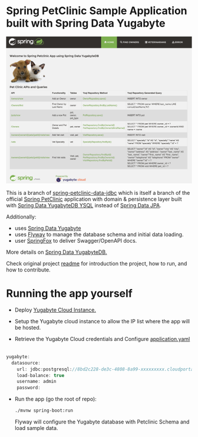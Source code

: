# Spring PetClinic Sample Application built with Spring Data Yugabyte

![Spring PetClinic Application](/images/petclinic.png)

This is a branch of [spring-petclinic-data-jdbc](https://github.com/spring-petclinic/spring-petclinic-data-jdbc)
which is itself a branch of the official [Spring PetClinic](https://github.com/spring-projects/spring-petclinic) application with domain & persistence layer built with [Spring Data YugabyteDB YSQL](https://projects.spring.io/spring-data-jdbc/)
instead of [Spring Data JPA](https://projects.spring.io/spring-data-jpa/).

Additionally:

- uses [Spring Data Yugabyte](https://github.com/yugabyte/spring-data-yugabytedb)
- uses [Flyway](https://flywaydb.org/) to manage the database schema and initial data loading.
- user [SpringFox](https://springfox.github.io/springfox/) to deliver Swagger/OpenAPI docs.

More details on [Spring Data YugabyteDB.](https://docs.yugabyte.com/latest/integrations/spring-framework/sdyb/)

Check original project [readme](https://github.com/spring-projects/spring-petclinic/blob/master/readme.md) for introduction the project, how to run, and how to contribute.

# Running the app yourself

- Deploy [Yugabyte Cloud Instance.](https://cloudportal.yugabyte.com/)

- Setup the Yugabyte cloud instance to allow the IP list where the app will be hosted.

- Retrieve the Yugabyte Cloud credentials and Configure [application.yaml](/src/main/resources/application.yaml)

```java

yugabyte:
  datasource:
    url: jdbc:postgresql://8bd2c228-de3c-4808-8a99-xxxxxxxxx.cloudportal.yugabyte.com:5433/petclinic?ssl=true&sslmode=verify-full
    load-balance: true
    username: admin
    password: 

```
- Run the app (go the root of repo):
  ```bash
  ./mvnw spring-boot:run
  ```

  Flyway will configure the Yugabyte database with Petclinic Schema and load sample data.

